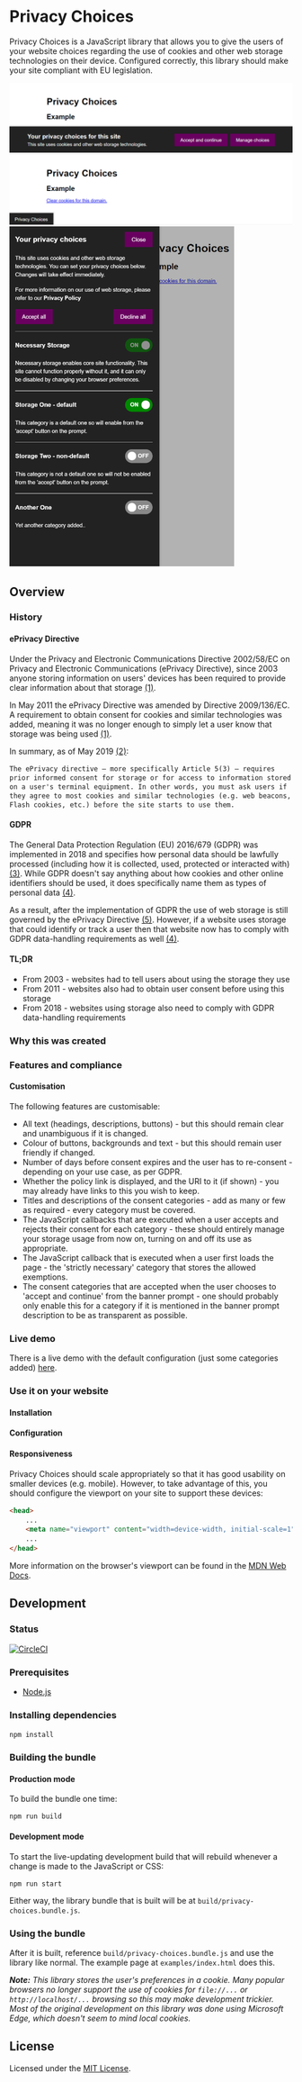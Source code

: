 # Privacy Choices

Privacy Choices is a JavaScript library that allows you to give the users of your website choices regarding the use of cookies and other web storage technologies on their device. Configured correctly, this library should make your site compliant with EU legislation.

<img src="https://github.com/benjeh32/privacy-choices/raw/master/examples/images/readme-prompt.png" alt="Privacy Choices banner prompt" />

<img src="https://github.com/benjeh32/privacy-choices/raw/master/examples/images/readme-toggle.png" alt="Privacy Choices choices toggle" />

<img src="https://github.com/benjeh32/privacy-choices/raw/master/examples/images/readme-settings.png" alt="Privacy Choices choices menu" width="400"/>

## Overview

### History

#### ePrivacy Directive

Under the Privacy and Electronic Communications Directive 2002/58/EC on Privacy and Electronic Communications (ePrivacy Directive), since 2003 anyone storing information on users' devices has been required to provide clear information about that storage [(1)][1].

In May 2011 the ePrivacy Directive was amended by Directive 2009/136/EC. A requirement to obtain consent for cookies and
similar technologies was added, meaning it was no longer enough to simply let a user know that storage was being used [(1)][1].

In summary, as of May 2019 [(2)][2]:

```
The ePrivacy directive – more specifically Article 5(3) – requires prior informed consent for storage or for access to information stored on a user's terminal equipment. In other words, you must ask users if they agree to most cookies and similar technologies (e.g. web beacons, Flash cookies, etc.) before the site starts to use them.
```

#### GDPR

The General Data Protection Regulation (EU) 2016/679 (GDPR) was implemented in 2018 and specifies how personal data should be lawfully processed (including how it is collected, used, protected or interacted with) [(3)][3]. While GDPR doesn't say anything about how cookies and other online identifiers should be used, it does specifically name them as types of personal data [(4)][4].

As a result, after the implementation of GDPR the use of web storage is still governed by the ePrivacy Directive [(5)][5]. However, if a website uses storage that could identify or track a user then that website now has to comply with GDPR data-handling requirements as well [(4)][4].

#### TL;DR

- From 2003 - websites had to tell users about using the storage they use
- From 2011 - websites also had to obtain user consent before using this storage
- From 2018 - websites using storage also need to comply with GDPR data-handling requirements

### Why this was created

### Features and compliance

#### Customisation

The following features are customisable:

- All text (headings, descriptions, buttons) - but this should remain clear and unambiguous if it is changed.
- Colour of buttons, backgrounds and text - but this should remain user friendly if changed.
- Number of days before consent expires and the user has to re-consent - depending on your use case, as per GDPR.
- Whether the policy link is displayed, and the URI to it (if shown) - you may already have links to this you wish to keep.
- Titles and descriptions of the consent categories - add as many or few as required - every category  must be covered.
- The JavaScript callbacks that are executed when a user accepts and rejects their consent for each category - these should entirely manage your storage usage from now on, turning on and off its use as appropriate.
- The JavaScript callback that is executed when a user first loads the page - the 'strictly necessary' category that stores the allowed exemptions.
- The consent categories that are accepted when the user chooses to 'accept and continue' from the banner prompt - one should probably only enable this for a category if it is mentioned in the banner prompt description to be as transparent as possible.

### Live demo

There is a live demo with the default configuration (just some categories added) [here](http://code.benthomas.me/privacy-choices).

### Use it on your website

#### Installation

#### Configuration

#### Responsiveness

Privacy Choices should scale appropriately so that it has good usability on smaller devices (e.g. mobile). However, to take advantage of this, you should configure the viewport on your site to support these devices:

```html
<head>
    ...
    <meta name="viewport" content="width=device-width, initial-scale=1">
    ...
</head>
```

More information on the browser's viewport can be found in the [MDN Web Docs](https://developer.mozilla.org/en-US/docs/Mozilla/Mobile/Viewport_meta_tag).

## Development

### Status

[![CircleCI](https://circleci.com/gh/benjeh32/privacy-choices.svg?style=svg)](https://circleci.com/gh/benjeh32/privacy-choices)

### Prerequisites

- [Node.js](https://nodejs.org/)

### Installing dependencies

```console
npm install
```

### Building the bundle

#### Production mode

To build the bundle one time:

```console
npm run build
```

#### Development mode

To start the live-updating development build that will rebuild whenever a change is made to the JavaScript or CSS:

```console
npm run start
```

Either way, the library bundle that is built will be at `build/privacy-choices.bundle.js`.

### Using the bundle

After it is built, reference `build/privacy-choices.bundle.js` and use the library like normal. The example page at `examples/index.html` does this.

***Note:** This library stores the user's preferences in a cookie. Many popular browsers no longer support the use of cookies for `file://...` or `http://localhost/...` browsing so this may make development trickier. Most of the original development on this library was done using Microsoft Edge, which doesn't seem to mind local cookies.*

## License

Licensed under the [MIT License](https://github.com/benjeh32/privacy-choices/blob/master/LICENSE).


[1]: https://ico.org.uk/media/for-organisations/documents/1545/cookies_guidance.pdf
[2]: http://ec.europa.eu/ipg/basics/legal/cookies/index_en.htm
[3]: https://www.iubenda.com/en/help/5428-gdpr-guide
[4]: https://www.itgovernance.eu/blog/en/how-the-gdpr-affects-cookie-policies
[5]: https://www.iubenda.com/en/help/5525-cookies-gdpr-requirements